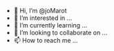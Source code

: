 - 👋 Hi, I’m @joMarot
- 👀 I’m interested in ...
- 🌱 I’m currently learning ...
- 💞️ I’m looking to collaborate on ...
- 📫 How to reach me ...

<!---
joMarot/joMarot is a ✨ special ✨ repository because its `README.md` (this file) appears on your GitHub profile.
You can click the Preview link to take a look at your changes.
--->
